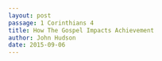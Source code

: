 ```yaml
---
layout: post
passage: 1 Corinthians 4
title: How The Gospel Impacts Achievement
author: John Hudson
date: 2015-09-06
--- 
```

